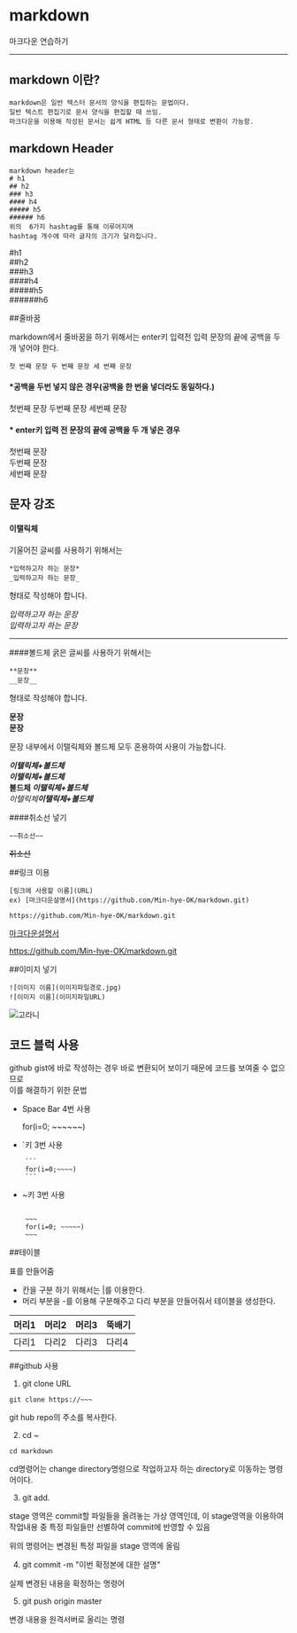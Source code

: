 # markdown
마크다운 연습하기
***
## markdown 이란?
```
markdown은 일반 텍스터 문서의 양식을 편집하는 문법이다.
일반 텍스트 편집기로 문서 양식을 편집할 때 쓰임.
마크다운을 이용해 작성된 문서는 쉽게 HTML 등 다른 문서 형태로 변환이 가능함.
```
## markdown Header
```
markdown header는   
# h1  
## h2  
### h3  
#### h4
##### h5
###### h6
위의  6가지 hashtag를 통해 이루어지며 
hashtag 개수에 따라 글자의 크기가 달라집니다.
```


#h1  
##h2  
###h3  
####h4  
#####h5  
######h6


##줄바꿈

markdown에서 줄바꿈을 하기 위해서는 enter키 입력전 입력 문장의 끝에 공백을 두 개 넣어야 한다.
```
첫 번째 문장 두 번째 문장 세 번째 문장
```
#### *공백을 두번 넣지 않은 경우(공백을 한 번을 넣더라도 동일하다.)
첫번째 문장 
두번째 문장 
세번째 문장 

#### * enter키 입력 전 문장의 끝에 공백을 두 개 넣은 경우
첫번째 문장  
두번째 문장  
세번째 문장

## 문자 강조
 

#### 이탤릭체

기울어진 글씨를 사용하기 위해서는
```
*입력하고자 하는 문장*
_입력하고자 하는 문장_
```
형태로 작성해야 합니다.

*입력하고자 하는 문장*  
_입력하고자 하는 문장_

---
####볼드체
굵은 글씨를 사용하기 위해서는
```
**문장**
__문장__
```
형태로 작성해야 합니다.

**문장**  
__문장__  

문장 내부에서 이탤릭체와 볼드체 모두 혼용하여 사용이 가능합니다.

***이탤릭체+볼드체***  
___이탤릭체+볼드체___  
__볼드체 *이탤릭체+볼드체*__  
_이탤릭체**이탤릭체+볼드체**_

####취소선 넣기
```
~~취소선~~
```  
~~취소선~~  

##링크 이용

```
[링크에 사용할 이름](URL)
ex) [마크다운설명서](https://github.com/Min-hye-OK/markdown.git)

https://github.com/Min-hye-OK/markdown.git
```
[마크다운설명서](https://github.com/Min-hye-OK/markdown.git)

https://github.com/Min-hye-OK/markdown.git

##이미지 넣기
```
![이미지 이름](이미지파일경로.jpg)
![이미지 이름](이미지파일URL)
```
![고라니](https://ko.wikipedia.org/wiki/%EA%B3%A0%EB%9D%BC%EB%8B%88#/media/%ED%8C%8C%EC%9D%BC:Hydropotes_inermis_male.JPG)

## 코드 블럭 사용
github gist에 바로 작성하는 경우 바로 변환되어 보이기 때문에 코드를 보여줄 수 없으므로   
이를 해결하기 위한 문법

* Space Bar 4번 사용  


    for(i=0; ~~~~~~)
    
* `키 3번 사용
```
    ```
    for(i=0;~~~~)
    ```
```
* ~키 3번 사용
~~~

    ~~~
    for(i=0; ~~~~~)
    ~~~
~~~

##테이블

표를 만들어줌

* 칸을 구분 하기 위해서는 |를 이용한다.
* 머리 부분을 -를 이용해 구분해주고 다리 부분을 만들어줘서 테이블을 생성한다.
 
 머리1|머리2|머리3|뚝배기
 ---|---|---|---
다리1|다리2|다리3|다리4|     

##github 사용
1. git clone URL
```
git clone https://~~~
```
git hub repo의 주소를 복사한다.

2. cd ~
```
cd markdown
```
cd명령어는 change directory명령으로 작업하고자 하는 directory로 이동하는 명령어이다.

3. git add.

stage 영역은 commit할 파일들을 올려놓는 가상 영역인데,
이 stage영역을 이용하여 작업내용 중 특정 파일들만 선별하여 commit에 반영할 수 있음
  
  위의 명령어는 변경된 특정 파일을 stage 영역에 올림

4. git commit -m "이번 확정본에 대한 설명"
  
  실제 변경된 내용을 확정하는 명령어
  
5. git push origin master
  
  변경 내용을 원격서버로 올리는 명령
